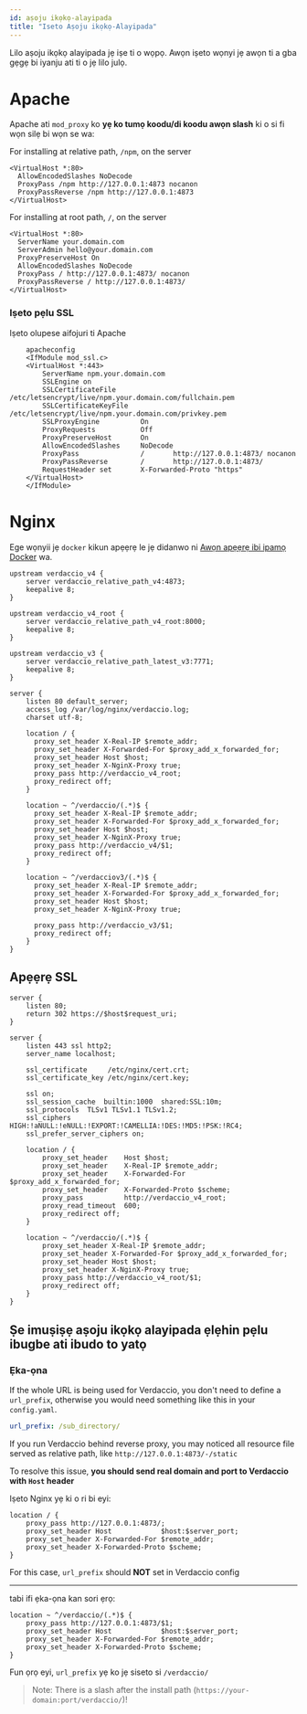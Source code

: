 ```yaml
---
id: aṣoju ikọkọ-alayipada
title: "Iseto Aṣoju ikọkọ-Alayipada"
---
```


Lilo aṣoju ikọkọ alayipada jẹ iṣe ti o wọpọ. Awọn iṣeto wọnyi jẹ awọn ti a gba gẹgẹ bi iyanju​ ati ti o jẹ lilo julọ.

# Apache

Apache ati `mod_proxy` ko **yẹ ko tumọ koodu/di koodu awọn slash** ki o si fi wọn silẹ bi wọn se wa:

For installing at relative path, `/npm`, on the server

    <VirtualHost *:80>
      AllowEncodedSlashes NoDecode
      ProxyPass /npm http://127.0.0.1:4873 nocanon
      ProxyPassReverse /npm http://127.0.0.1:4873
    </VirtualHost>
    

For installing at root path, `/`, on the server

    <VirtualHost *:80>
      ServerName your.domain.com
      ServerAdmin hello@your.domain.com
      ProxyPreserveHost On
      AllowEncodedSlashes NoDecode
      ProxyPass / http://127.0.0.1:4873/ nocanon
      ProxyPassReverse / http://127.0.0.1:4873/
    </VirtualHost>
    

### Iṣeto pẹlu SSL

Iṣeto olupese aifojuri ti Apache

        apacheconfig
        <IfModule mod_ssl.c>
        <VirtualHost *:443>
            ServerName npm.your.domain.com
            SSLEngine on
            SSLCertificateFile      /etc/letsencrypt/live/npm.your.domain.com/fullchain.pem
            SSLCertificateKeyFile   /etc/letsencrypt/live/npm.your.domain.com/privkey.pem
            SSLProxyEngine          On
            ProxyRequests           Off
            ProxyPreserveHost       On
            AllowEncodedSlashes     NoDecode
            ProxyPass               /       http://127.0.0.1:4873/ nocanon
            ProxyPassReverse        /       http://127.0.0.1:4873/
            RequestHeader set       X-Forwarded-Proto "https"
        </VirtualHost>
        </IfModule>
    

# Nginx

Ege wọnyii jẹ `docker` kikun apẹẹrẹ le jẹ didanwo ni [Awọn apẹẹrẹ ibi ipamọ Docker](https://github.com/verdaccio/docker-examples/tree/master/reverse_proxy/nginx) wa.

    upstream verdaccio_v4 {
        server verdaccio_relative_path_v4:4873;
        keepalive 8;
    }
    
    upstream verdaccio_v4_root {
        server verdaccio_relative_path_v4_root:8000;
        keepalive 8;
    }
    
    upstream verdaccio_v3 {
        server verdaccio_relative_path_latest_v3:7771;
        keepalive 8;
    }
    
    server {
        listen 80 default_server;
        access_log /var/log/nginx/verdaccio.log;
        charset utf-8;
    
        location / {
          proxy_set_header X-Real-IP $remote_addr;
          proxy_set_header X-Forwarded-For $proxy_add_x_forwarded_for;
          proxy_set_header Host $host;
          proxy_set_header X-NginX-Proxy true;
          proxy_pass http://verdaccio_v4_root;
          proxy_redirect off;
        }
    
        location ~ ^/verdaccio/(.*)$ {
          proxy_set_header X-Real-IP $remote_addr;
          proxy_set_header X-Forwarded-For $proxy_add_x_forwarded_for;
          proxy_set_header Host $host;
          proxy_set_header X-NginX-Proxy true;
          proxy_pass http://verdaccio_v4/$1;
          proxy_redirect off;
        }
    
        location ~ ^/verdacciov3/(.*)$ {
          proxy_set_header X-Real-IP $remote_addr;
          proxy_set_header X-Forwarded-For $proxy_add_x_forwarded_for;
          proxy_set_header Host $host;
          proxy_set_header X-NginX-Proxy true;
    
          proxy_pass http://verdaccio_v3/$1;
          proxy_redirect off;
        }
    }
    

## Apẹẹrẹ SSL

    server {
        listen 80;
        return 302 https://$host$request_uri;
    }
    
    server {
        listen 443 ssl http2;
        server_name localhost;
    
        ssl_certificate     /etc/nginx/cert.crt;
        ssl_certificate_key /etc/nginx/cert.key;
    
        ssl on;
        ssl_session_cache  builtin:1000  shared:SSL:10m;
        ssl_protocols  TLSv1 TLSv1.1 TLSv1.2;
        ssl_ciphers HIGH:!aNULL:!eNULL:!EXPORT:!CAMELLIA:!DES:!MD5:!PSK:!RC4;
        ssl_prefer_server_ciphers on;
    
        location / {
            proxy_set_header    Host $host;
            proxy_set_header    X-Real-IP $remote_addr;
            proxy_set_header    X-Forwarded-For $proxy_add_x_forwarded_for;
            proxy_set_header    X-Forwarded-Proto $scheme;
            proxy_pass          http://verdaccio_v4_root;
            proxy_read_timeout  600;
            proxy_redirect off;
        }
    
        location ~ ^/verdaccio/(.*)$ {
            proxy_set_header X-Real-IP $remote_addr;
            proxy_set_header X-Forwarded-For $proxy_add_x_forwarded_for;
            proxy_set_header Host $host;
            proxy_set_header X-NginX-Proxy true;
            proxy_pass http://verdaccio_v4_root/$1;
            proxy_redirect off;
        }
    }
    

## Ṣe imuṣiṣẹ aṣoju ikọkọ alayipada ẹlẹhin pẹlu ibugbe ati ibudo to yatọ

### Ẹka-ọna

If the whole URL is being used for Verdaccio, you don't need to define a `url_prefix`, otherwise you would need something like this in your `config.yaml`.

```yaml
url_prefix: /sub_directory/
```

If you run Verdaccio behind reverse proxy, you may noticed all resource file served as relative path, like `http://127.0.0.1:4873/-/static`

To resolve this issue, **you should send real domain and port to Verdaccio with `Host` header**

Iṣeto Nginx yẹ ki o ri bi eyi:

```nginx
location / {
    proxy_pass http://127.0.0.1:4873/;
    proxy_set_header Host            $host:$server_port;
    proxy_set_header X-Forwarded-For $remote_addr;
    proxy_set_header X-Forwarded-Proto $scheme;
}
```

For this case, `url_prefix` should **NOT** set in Verdaccio config

* * *

tabi ifi ẹka-ọna kan sori ẹrọ:

```nginx
location ~ ^/verdaccio/(.*)$ {
    proxy_pass http://127.0.0.1:4873/$1;
    proxy_set_header Host            $host:$server_port;
    proxy_set_header X-Forwarded-For $remote_addr;
    proxy_set_header X-Forwarded-Proto $scheme;
}
```

Fun ọrọ eyi, `url_prefix` yẹ ko jẹ siseto si `/verdaccio/`

> Note: There is a slash after the install path (`https://your-domain:port/verdaccio/`)!